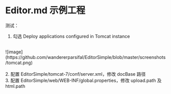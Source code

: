 # Editor.md 示例工程

测试：
<br/>
1. 勾选 Deploy applications configured in Tomcat instance
<br/>
![image](https://github.com/wandererparsifal/EditorSimple/blob/master/screenshots/tomcat.png)<br/>
<br/>
2. 配置 EditorSimple/tomcat-7/conf/server.xml，修改 docBase 路径
<br/>
3. 配置 EditorSimple/web/WEB-INF/global.properties，修改 upload.path 及 html.path
